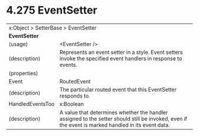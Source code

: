 <html dir="LTR" xmlns:mshelp="http://msdn.microsoft.com/mshelp" xmlns:ddue="http://ddue.schemas.microsoft.com/authoring/2003/5" xmlns:xlink="http://www.w3.org/1999/xlink" xmlns:tool="http://www.microsoft.com/tooltip">

<body>
 <input type="hidden" id="userDataCache" class="userDataStyle">
 <input type="hidden" id="hiddenScrollOffset">
 <img id="dropDownImage" style="display:none; height:0; width:0;" src="../local/drpdown.gif">
 <img id="dropDownHoverImage" style="display:none; height:0; width:0;" src="../local/drpdown_orange.gif">
 <img id="collapseImage" style="display:none; height:0; width:0;" src="../local/collapse.gif">
 <img id="expandImage" style="display:none; height:0; width:0;" src="../local/exp.gif">
 <img id="collapseAllImage" style="display:none; height:0; width:0;" src="../local/collall.gif">
 <img id="expandAllImage" style="display:none; height:0; width:0;" src="../local/expall.gif">
 <img id="copyImage" style="display:none; height:0; width:0;" src="../local/copycode.gif">
 <img id="copyHoverImage" style="display:none; height:0; width:0;" src="../local/copycodeHighlight.gif">
 <div id="header"><h1 class="heading">4.275 EventSetter</h1></div>

 <div id="mainSection">
 <div id="mainBody">
 <div id="allHistory" class="saveHistory" onsave="saveAll()" onload="loadAll()"></div>
 <p xmlns:wsd="http://wsdev.schemas.microsoft.com/authoring/2008/2" xmlns:msxsl="urn:schemas-microsoft-com:xslt" xmlns:script="urn:script" xmlns:build="urn:build">
 </p>
 <div id="sectionSection0" class="section" name="collapseableSection">
 <content xmlns="http://ddue.schemas.microsoft.com/authoring/2003/5" xmlns:wsd="http://wsdev.schemas.microsoft.com/authoring/2008/2" xmlns:msxsl="urn:schemas-microsoft-com:xslt" xmlns:script="urn:script" xmlns:build="urn:build">
 </content>
 </div>
 <div id="sectionSection1" class="section" name="collapseableSection">
 <content xmlns="http://ddue.schemas.microsoft.com/authoring/2003/5" xmlns:wsd="http://wsdev.schemas.microsoft.com/authoring/2008/2" xmlns:msxsl="urn:schemas-microsoft-com:xslt" xmlns:script="urn:script" xmlns:build="urn:build">
 <table class="ProtocolAuthoredTable" xmlns="">
 <tr><td colspan="2">
<mshelp:link keywords="86913f34-aa06-4c94-9f09-83936a822fd8" tabindex="0">x:Object</mshelp:link> &gt; <mshelp:link keywords="875c9398-5f53-473c-a5ee-5f304232bb4e" tabindex="0">SetterBase</mshelp:link> &gt; <mshelp:link keywords="fc4f5a61-f4d5-438c-8e98-ab5fbef3bd5c" tabindex="0">EventSetter</mshelp:link> </td>
 </tr>
 <tr><td colspan="2">
 <b>
EventSetter </b>
 </td>
 </tr>
 <tr><td><div class="indent0">(usage)</div></td>
 <td>&lt;EventSetter /&gt; </td>
 </tr>
 <tr><td><div class="indent0">(description)</div></td>
 <td>Represents an event setter in a style. Event setters invoke the specified event handlers in response to events. </td>
 </tr>
 <tr><td><div class="indent0">(properties)</div></td>
 <td> </td>
 </tr>
 <tr><td><div class="indent2">Event</div></td>
 <td><mshelp:link keywords="6c90d5af-de7f-4175-a3d8-58246c414241" tabindex="0">RoutedEvent</mshelp:link> </td>
 </tr>
 <tr><td><div class="indent4">(description)</div></td>
 <td>The particular routed event that this EventSetter responds to. </td>
 </tr>
 <tr><td><div class="indent2">HandledEventsToo</div></td>
 <td><mshelp:link keywords="c179f5e8-f1d2-4665-a360-ea494307b744" tabindex="0">x:Boolean</mshelp:link> </td>
 </tr>
 <tr><td><div class="indent4">(description)</div></td>
 <td>A value that determines whether the handler assigned to the setter should still be invoked, even if the event is marked handled in its event data. </td>
 </tr>
</table>
 </content>
 </div>
 <!--[if gte IE 5]>
 <tool:tip element="languageFilterToolTip" avoidmouse="false"/>
 <![endif]-->
 </div>
 <a name="feedback"></a><span></span>
 </div>
</body></html>
